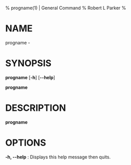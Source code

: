 % progname(1) | General Command
% Robert L Parker
% <!--- date -->

# NAME

progname - <!--- does -->

# SYNOPSIS

**progname** \[**-h**] \[**--help**]

**progname** <!--- what -->

# DESCRIPTION

**progname** <!--- description -->

# OPTIONS

**-h, --help**
:   Displays this help message then quits.

<!--- options -->
